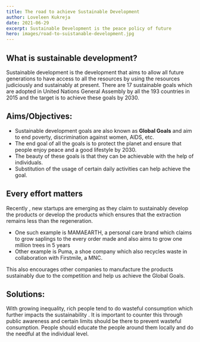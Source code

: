 ```yaml
---
title: The road to achieve Sustainable Development
author: Loveleen Kukreja
date: 2021-06-29
excerpt: Sustainable Development is the peace policy of future
hero: images/road-to-suistanable-development.jpg
---
```

## **What is sustainable development?**

Sustainable development is the development that aims to allow all future generations to have access to all the resources by using the resources judiciously and sustainably at present. There are 17 sustainable goals which are adopted in United Nations General Assembly by all the 193 countries in 2015 and the target is to achieve these goals by 2030.

## **Aims/Objectives:**

* Sustainable development goals are also known as **Global Goals** and aim to end poverty, discrimination against women, AIDS, etc.
* The end goal of all the goals is to protect the planet and ensure that people enjoy peace and a good lifestyle by 2030.
* The beauty of these goals is that they can be achievable with the help of individuals.
* Substitution of the usage of certain daily activities can help achieve the goal.

## **Every effort matters**

Recently , new startups are emerging as they claim to sustainably develop the products or develop the products which ensures that the extraction remains less than the regeneration.

* One such example is MAMAEARTH, a personal care brand which claims to grow saplings to the every order made and also aims to grow one million trees in 5 years 
* Other example is Puma, a shoe company which also recycles waste in collaboration with Firstmile, a MNC.

This also encourages other companies to manufacture the products sustainably due to the competition and help us achieve the Global Goals.

## **Solutions:**

With growing inequality, rich people tend to do wasteful consumption which further impacts the sustainability . It is important to counter this through public awareness and certain limits should be there to prevent wasteful consumption. People should educate the people around them locally and do the needful at the individual level.